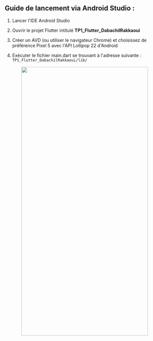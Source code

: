 Guide de lancement via Android Studio :
-----------------------------------------

1. Lancer l'IDE Android Studio

2. Ouvrir le projet Flutter intitulé <b>TP1_Flutter_DabachilRakkaoui</b> 

3. Créer un AVD (ou utiliser le navigateur Chrome) et choisissez de préférence Pixel 5 avec l'API Lollipop 22 d'Android

4. Exécuter le fichier main.dart se trouvant à l'adresse suivante : `TP1_Flutter_DabachilRakkaoui/lib/`

<p align="center"><img src="./demo.gif?raw=true" width="400" height="850"></p>
